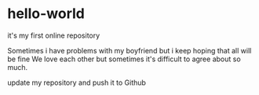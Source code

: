 # hello-world
it's my first online repository

Sometimes i have problems with my boyfriend but i keep hoping that all will be fine
We love each other but sometimes it's difficult to agree about so much.

update my repository and push it to Github
